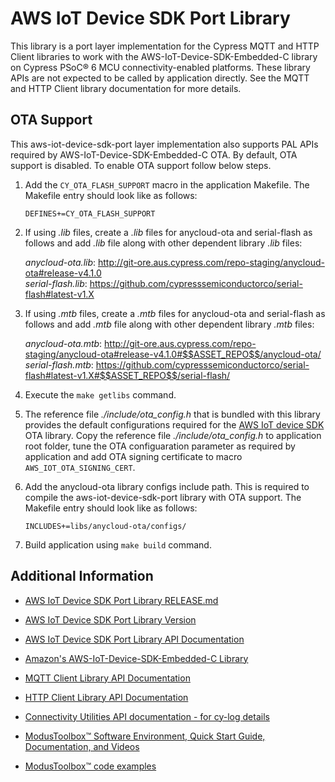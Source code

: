 # AWS IoT Device SDK Port Library

This library is a port layer implementation for the Cypress MQTT and HTTP Client libraries to work with the AWS-IoT-Device-SDK-Embedded-C library on Cypress PSoC® 6 MCU connectivity-enabled platforms. These library APIs are not expected to be called by application directly. See the MQTT and HTTP Client library documentation for more details.

## OTA Support

This aws-iot-device-sdk-port layer implementation also supports PAL APIs required by AWS-IoT-Device-SDK-Embedded-C OTA.
By default, OTA support is disabled. To enable OTA support follow below steps.

1. Add the `CY_OTA_FLASH_SUPPORT` macro in the application Makefile. The Makefile entry should look like as follows:
    ```
    DEFINES+=CY_OTA_FLASH_SUPPORT
    ```

2. If using *.lib* files, create a *.lib* files for anycloud-ota and serial-flash as follows and add *.lib* file along with other dependent library *.lib* files:

   *anycloud-ota.lib*: http://git-ore.aus.cypress.com/repo-staging/anycloud-ota#release-v4.1.0 <br>
   *serial-flash.lib*: https://github.com/cypresssemiconductorco/serial-flash#latest-v1.X

3. If using *.mtb* files, create a *.mtb* files for anycloud-ota and serial-flash as follows and add *.mtb* file along with other dependent library *.mtb* files:

   *anycloud-ota.mtb*: http://git-ore.aus.cypress.com/repo-staging/anycloud-ota#release-v4.1.0#$$ASSET_REPO$$/anycloud-ota/ <br>
   *serial-flash.mtb*: https://github.com/cypresssemiconductorco/serial-flash#latest-v1.X#$$ASSET_REPO$$/serial-flash/

4. Execute the `make getlibs` command.

5. The reference file *./include/ota_config.h* that is bundled with this library provides the default configurations required for the [AWS IoT device SDK](https://github.com/aws/aws-iot-device-sdk-embedded-C/tree/202103.00) OTA library. Copy the reference file *./include/ota_config.h* to application root folder, tune the OTA configuaration parameter as required by application and add OTA signing certificate to macro `AWS_IOT_OTA_SIGNING_CERT`.

6. Add the anycloud-ota library configs include path. This is required to compile the aws-iot-device-sdk-port library with OTA support. The Makefile entry should look like as follows:
   ```
   INCLUDES+=libs/anycloud-ota/configs/
   ```

7. Build application using `make build` command.


## Additional Information

- [AWS IoT Device SDK Port Library RELEASE.md](./RELEASE.md)

- [AWS IoT Device SDK Port Library Version](./version.xml)

- [AWS IoT Device SDK Port Library API Documentation](https://cypresssemiconductorco.github.io/aws-iot-device-sdk-port/api_reference_manual/html/index.html)

- [Amazon's AWS-IoT-Device-SDK-Embedded-C Library](https://github.com/aws/aws-iot-device-sdk-embedded-C/tree/202103.00)

- [MQTT Client Library API Documentation](https://cypresssemiconductorco.github.io/mqtt/api_reference_manual/html/index.html)

- [HTTP Client Library API Documentation](https://cypresssemiconductorco.github.io/http-client/api_reference_manual/html/index.html)

- [Connectivity Utilities API documentation - for cy-log details](https://cypresssemiconductorco.github.io/connectivity-utilities/api_reference_manual/html/group__logging__utils.html)

- [ModusToolbox&trade; Software Environment, Quick Start Guide, Documentation, and Videos](https://www.cypress.com/products/modustoolbox-software-environment)

- [ModusToolbox&trade; code examples](https://github.com/Infineon?q=mtb-example-anycloud%20NOT%20Deprecated)

